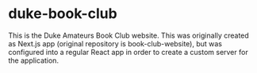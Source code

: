 # duke-book-club

This is the Duke Amateurs Book Club website. This was originally created as Next.js app (original repository is book-club-website), but was configured into a regular React app in order to create a custom server for the application.

